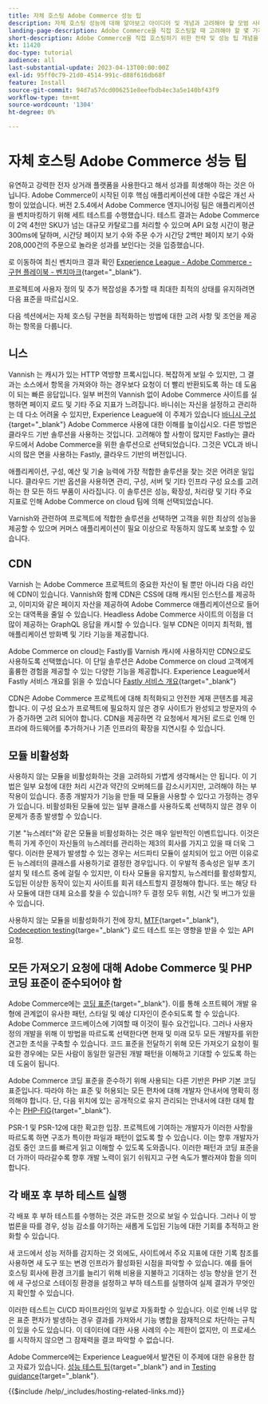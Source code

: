```yaml
---
title: 자체 호스팅 Adobe Commerce 성능 팁
description: 자체 호스팅 성능에 대해 알아보고 아이디어 및 개념과 고려해야 할 모범 사례에 대해 알아봅니다.
landing-page-description: Adobe Commerce을 직접 호스팅할 때 고려해야 할 몇 가지 성능 팁 개념과 사항에 대해 알아봅니다.
short-description: Adobe Commerce을 직접 호스팅하기 위한 전략 및 성능 팁 개념을 알아봅니다.
kt: 11420
doc-type: tutorial
audience: all
last-substantial-update: 2023-04-13T00:00:00Z
exl-id: 95ff0c79-21d0-4514-991c-d88f616db68f
feature: Install
source-git-commit: 94d7a57dcd006251e8eefbdb4ec3a5e140bf43f9
workflow-type: tm+mt
source-wordcount: '1304'
ht-degree: 0%

---
```


# 자체 호스팅 Adobe Commerce 성능 팁

유연하고 강력한 전자 상거래 플랫폼을 사용한다고 해서 성과를 희생해야 하는 것은 아닙니다. Adobe Commerce이 시작된 이후 핵심 애플리케이션에 대한 수많은 개선 사항이 있었습니다. 버전 2.5.4에서 Adobe Commerce 엔지니어링 팀은 애플리케이션을 벤치마킹하기 위해 세트 테스트를 수행했습니다. 테스트 결과는 Adobe Commerce이 2억 4천만 SKU가 넘는 대규모 카탈로그를 처리할 수 있으며 API 요청 시간이 평균 300ms에 달하며, 시간당 페이지 보기 수와 주문 수가 시간당 2백만 페이지 보기 수와 208,000건의 주문으로 놀라운 성과를 보인다는 것을 입증했습니다.

로 이동하여 최신 벤치마크 결과 확인 [Experience League - Adobe Commerce - 구현 플레이북 - 벤치마크](https://experienceleague.adobe.com/docs/commerce-operations/implementation-playbook/infrastructure/performance/benchmarks.html){target="_blank"}.

프로젝트에 사용자 정의 및 추가 복잡성을 추가할 때 최대한 최적의 상태를 유지하려면 다음 표준을 따르십시오.

다음 섹션에서는 자체 호스팅 구현을 최적화하는 방법에 대한 고려 사항 및 조언을 제공하는 항목을 다룹니다.

## 니스

Vannish 는 캐시가 있는 HTTP 역방향 프록시입니다. 복잡하게 보일 수 있지만, 그 결과는 소스에서 항목을 가져와야 하는 경우보다 요청이 더 빨리 반환되도록 하는 데 도움이 되는 빠른 응답입니다. 일부 버전의 Vannish 없이 Adobe Commerce 사이트를 실행하면 페이지 로드 및 기타 주요 지표가 느려집니다. 바니쉬는 자신을 설정하고 관리하는 데 다소 어려울 수 있지만, Experience League에 이 주제가 있습니다 [바니시 구성](https://experienceleague.adobe.com/docs/commerce-operations/configuration-guide/cache/varnish/config-varnish.html){target="_blank"} Adobe Commerce 사용에 대한 이해를 높이십시오. 다른 방법은 클라우드 기반 솔루션을 사용하는 것입니다. 고려해야 할 사항이 많지만 Fastly는 클라우드에서 Adobe Commerce을 위한 솔루션으로 선택되었습니다. 그것은 VCL과 바니시의 많은 면을 사용하는 Fastly, 클라우드 기반의 버전입니다.

애플리케이션, 구성, 예산 및 기술 능력에 가장 적합한 솔루션을 찾는 것은 어려운 일입니다. 클라우드 기반 옵션을 사용하면 관리, 구성, 서버 및 기타 인프라 구성 요소를 고려하는 한 모든 하드 부품이 사라집니다. 이 솔루션은 성능, 확장성, 처리량 및 기타 주요 지표로 인해 Adobe Commerce on cloud 팀에 의해 선택되었습니다.

Varnish와 관련하여 프로젝트에 적합한 솔루션을 선택하면 고객을 위한 최상의 성능을 제공할 수 있으며 커머스 애플리케이션이 필요 이상으로 작동하지 않도록 보호할 수 있습니다.

## CDN

Varnish 는 Adobe Commerce 프로젝트의 중요한 자산이 될 뿐만 아니라 다음 라인에 CDN이 있습니다. Vannish와 함께 CDN은 CSS에 대해 캐시된 인스턴스를 제공하고, 이미지와 같은 페이지 자산을 제공하여 Adobe Commerce 애플리케이션으로 들어오는 대역폭을 줄일 수 있습니다. Headless Adobe Commerce 사이트의 이점을 더 많이 제공하는 GraphQL 응답을 캐시할 수 있습니다. 일부 CDN은 이미지 최적화, 웹 애플리케이션 방화벽 및 기타 기능을 제공합니다.

Adobe Commerce on cloud는 Fastly를 Varnish 캐시에 사용하지만 CDN으로도 사용하도록 선택했습니다. 이 단일 솔루션은 Adobe Commerce on cloud 고객에게 훌륭한 경험을 제공할 수 있는 다양한 기능을 제공합니다. Experience League에서 Fastly 서비스 개요를 읽을 수 있습니다 [Fastly 서비스 개요](https://experienceleague.adobe.com/docs/commerce-cloud-service/user-guide/cdn/fastly.html){target="_blank"}

CDN은 Adobe Commerce 프로젝트에 대해 최적화되고 안전한 게재 콘텐츠를 제공합니다. 이 구성 요소가 프로젝트에 필요하지 않은 경우 사이트가 완성되고 방문자의 수가 증가하면 고려 되어야 합니다. CDN을 제공하면 각 요청에서 제거된 로드로 인해 인프라에 하드웨어를 추가하거나 기존 인프라의 확장을 지연시킬 수 있습니다.

## 모듈 비활성화

사용하지 않는 모듈을 비활성화하는 것을 고려하되 가볍게 생각해서는 안 됩니다. 이 기법은 일부 요청에 대한 처리 시간과 약간의 오버헤드를 감소시키지만, 고려해야 하는 부작용이 있습니다. 종종 개발자가 기능을 만들 때 모듈을 사용할 수 있다고 가정하는 경우가 있습니다. 비활성화된 모듈에 있는 일부 클래스를 사용하도록 선택하지 않은 경우 이 문제가 종종 발생할 수 있습니다.

기본 &quot;뉴스레터&quot;와 같은 모듈을 비활성화하는 것은 매우 일반적인 이벤트입니다. 이것은 특히 가게 주인이 자신들의 뉴스레터를 관리하는 제3의 회사를 가지고 있을 때 더욱 그렇다. 이러한 문제가 발생할 수 있는 경우는 서드파티 모듈이 설치되어 있고 어떤 이유로든 뉴스레터의 클래스를 사용하기로 결정한 경우입니다. 이 우발적 종속성은 일부 초기 설치 및 테스트 중에 걸릴 수 있지만, 이 타사 모듈을 유지할지, 뉴스레터를 활성화할지, 도입된 이상한 동작이 있는지 사이트를 회귀 테스트할지 결정해야 합니다. 또는 해당 타사 모듈에 대한 대체 요소를 찾을 수 있습니까? 두 결정 모두 위험, 시간 및 버그가 있을 수 있습니다.

사용하지 않는 모듈을 비활성화하기 전에 장치, [MTF](https://developer.adobe.com/commerce/cloud-tools/docker/test/application-testing/){target="_blank"}, [Codeception testing](https://developer.adobe.com/commerce/cloud-tools/docker/test/code-testing/){targe="_blank"} 로드 테스트 또는 영향을 받을 수 있는 API 요청.

## 모든 가져오기 요청에 대해 Adobe Commerce 및 PHP 코딩 표준이 준수되어야 함

Adobe Commerce에는 [코딩 표준](https://developer.adobe.com/commerce/php/coding-standards/){target="_blank"}. 이를 통해 소프트웨어 개발 유형에 관계없이 유사한 패턴, 스타일 및 예상 디자인이 준수되도록 할 수 있습니다. Adobe Commerce 코드베이스에 기여할 때 이것이 필수 요건입니다. 그러나 사용자 정의 개발을 위해 이 방법을 따르도록 선택한다면 현재 및 미래 모두 모든 개발자를 위한 견고한 초석을 구축할 수 있습니다. 코드 표준을 전달하기 위해 모든 가져오기 요청이 필요한 경우에는 모든 사람이 동일한 일관된 개발 패턴을 이해하고 기대할 수 있도록 하는 데 도움이 됩니다.

Adobe Commerce 코딩 표준을 준수하기 위해 사용되는 다른 기반은 PHP 기본 코딩 표준입니다. 따라야 하는 표준 및 허용되는 모든 편차에 대해 개발자 안내서에 명확히 정의해야 합니다. 단, 다음 위치에 있는 공개적으로 유지 관리되는 안내서에 대한 대체 함수는 [PHP-FIG](https://www.php-fig.org){target="_blank"}.

PSR-1 및 PSR-12에 대한 확고한 입장. 프로젝트에 기여하는 개발자가 이러한 사항을 따르도록 하면 구조가 특이한 파일과 패턴이 없도록 할 수 있습니다. 이는 향후 개발자가 검토 중인 코드를 빠르게 읽고 이해할 수 있도록 도와줍니다. 이러한 패턴과 코딩 표준을 더 가까이 따라갈수록 향후 개발 노력이 읽기 쉬워지고 구현 속도가 빨라져야 함을 의미합니다.

## 각 배포 후 부하 테스트 실행

각 배포 후 부하 테스트를 수행하는 것은 과도한 것으로 보일 수 있습니다. 그러나 이 방법론을 따를 경우, 성능 감소를 야기하는 새롭게 도입된 기능에 대한 기회를 추적하고 완화할 수 있습니다.

새 코드에서 성능 저하를 감지하는 것 외에도, 사이트에서 주요 지표에 대한 기록 참조를 사용하면 새 도구 또는 변경 인프라가 활성화된 시점을 파악할 수 있습니다. 예를 들어 호스팅 회사에 환경 크기를 늘리기 위해 비용을 지불하고 기대하는 성능 향상을 얻기 전에 새 구성으로 스테이징 환경을 설정하고 부하 테스트를 실행하여 실제 결과가 무엇인지 확인할 수 있습니다.

이러한 테스트는 CI/CD 파이프라인의 일부로 자동화할 수 있습니다. 이로 인해 너무 많은 표준 편차가 발생하는 경우 결과를 가져와서 기능 병합을 잠재적으로 차단하는 규칙이 있을 수도 있습니다. 이 데이터에 대한 사용 사례의 수는 제한이 없지만, 이 프로세스를 시작하지 않으면 그 잠재력을 결코 파악할 수 없습니다.

Adobe Commerce에는 Experience League에서 발견된 이 주제에 대한 유용한 참고 자료가 있습니다. [성능 테스트 팁](https://experienceleague.adobe.com/docs/commerce-operations/deliver-commerce-at-scale/launch.html){target="_blank"} and in [Testing guidance](https://experienceleague.adobe.com/docs/commerce-cloud-service/user-guide/develop/test/guidance.html){target="_blank"}.

{{$include /help/_includes/hosting-related-links.md}}

